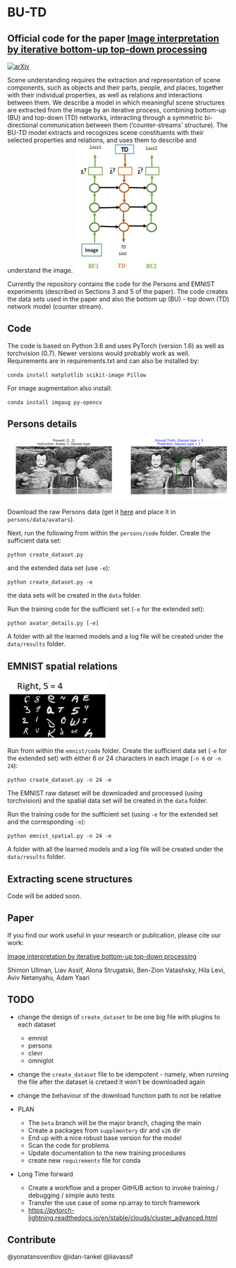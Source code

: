 # BU-TD
## Official code for the paper [Image interpretation by iterative bottom-up top-down processing](https://arxiv.org/abs/2105.05592)
[![arXiv](https://img.shields.io/badge/arXiv-2108.00946-b31b1b.svg)](https://arxiv.org/abs/2105.05592)

Scene understanding requires the extraction and representation of scene components, such as objects and their parts, people, and places, together with their individual properties, as well as relations and interactions between them. We describe a model in which meaningful scene structures are extracted from the image by an iterative process, combining bottom-up (BU) and top-down (TD) networks, interacting through a symmetric bi-directional communication between them (‘counter-streams’ structure). The BU-TD model extracts and recognizes scene constituents with their selected properties and relations, and uses them to describe and understand the image.
![Counter stream](/figures/Counter-stream.png)

Currently the repository contains the code for the Persons and EMNIST experiments (described in Sections 3 and 5 of the paper).
The code creates the data sets used in the paper and also the bottom up (BU) - top down (TD) network model (counter stream).


## Code
The code is based on Python 3.6 and uses PyTorch (version 1.6) as well as torchvision (0.7). Newer versions would probably work as well.
Requirements are in requirements.txt and can also be installed by:

`conda install matplotlib scikit-image Pillow`

For image augmentation also install:

`conda install imgaug py-opencv`

## Persons details
![persons](/figures/persons.png)

Download the raw Persons data (get it [here](https://www.dropbox.com/s/whea9na512vdjvh/avatars_6_raw.pkl?dl=0) and place it in `persons/data/avatars`).

Next, run the following from within the `persons/code` folder. 
Create the sufficient data set:

`python create_dataset.py`

and the extended data set (use `-e`):

`python create_dataset.py -e`

the data sets will be created in the `data` folder.

Run the training code for the sufficient set (`-e` for the extended set):

`python avatar_details.py [-e]`

A folder with all the learned models and a log file will be created under the `data/results` folder.

## EMNIST spatial relations
![emnist](/figures/emnist.png)

Run from within the `emnist/code` folder. 
Create the sufficient data set (`-e` for the extended set) with either 6 or 24 characters in each image (`-n 6` or `-n 24`):

`python create_dataset.py -n 24 -e`

The EMNIST raw dataset will be downloaded and processed (using torchvision) and the spatial data set will be created in the `data` folder.

Run the training code for the sufficient set (using `-e` for the extended set and the corresponding `-n`):

`python emnist_spatial.py -n 24 -e`

A folder with all the learned models and a log file will be created under the `data/results` folder.

## Extracting scene structures
Code will be added soon.

## Paper
If you find our work useful in your research or publication, please cite our work:

[Image interpretation by iterative bottom-up top-down processing](https://arxiv.org/abs/2105.05592)

Shimon Ullman, Liav Assif, Alona Strugatski, Ben-Zion Vatashsky, Hila Levi, Aviv Netanyahu, Adam Yaari




## TODO 
- change the design of `create_dataset` to be one big file with plugins to each dataset 
    - emnist
    - persons
    - clevr
    - omniglot
- change the `create_dataset` file to be idempotent - namely, when running the file after the dataset is cretaed it won't be downloaded again 
- change the behaviour of the download function path to not be relative


 - PLAN
    - The `beta` branch will be the major branch, chaging the main
    - Create a packages from `supplmentery` dir and `v26` dir
    - End up with a nice robust base version for the model
    - Scan the code for problems
    - Update documentation to the new training procedures
    - create new `requirements` file for conda
    

- Long Time forward
    - Create a workflow and a proper GitHUB action to invoke training / debugging / simple auto tests
    - Transfer the use case of some np.array to torch framework
    - https://pytorch-lightning.readthedocs.io/en/stable/clouds/cluster_advanced.html


## Contribute

@yonatansverdlov @idan-tankel @liavassif
